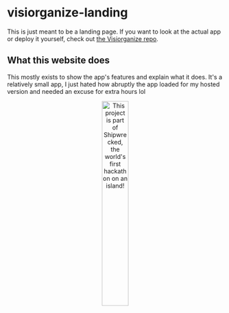 # visiorganize-landing
This is just meant to be a landing page. If you want to look at the actual app or deploy it yourself, check out [the Visiorganize repo](https://github.com/aelithron/visiorganize).
## What this website does
This mostly exists to show the app's features and explain what it does. It's a relatively small app, I just hated how abruptly the app loaded for my hosted version and needed an excuse for extra hours lol

<div align="center">
  <a href="https://shipwrecked.hackclub.com/?t=ghrm" target="_blank">
    <img src="https://hc-cdn.hel1.your-objectstorage.com/s/v3/739361f1d440b17fc9e2f74e49fc185d86cbec14_badge.png" 
         alt="This project is part of Shipwrecked, the world's first hackathon on an island!" 
         style="width: 35%;">
  </a>
</div>
